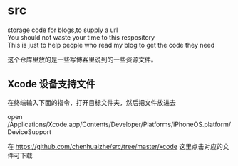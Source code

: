 # src
storage code for blogs,to  supply a url <br>
You should not waste your time to this respository  <br>
This is just to help people who read my blog to get the code they need 

这个仓库里放的是一些写博客里说到的一些资源文件。

## Xcode 设备支持文件

在终端输入下面的指令，打开目标文件夹，然后把文件放进去


open /Applications/Xcode.app/Contents/Developer/Platforms/iPhoneOS.platform/DeviceSupport


在 https://github.com/chenhuaizhe/src/tree/master/xcode 这里点击对应的文件可下载
